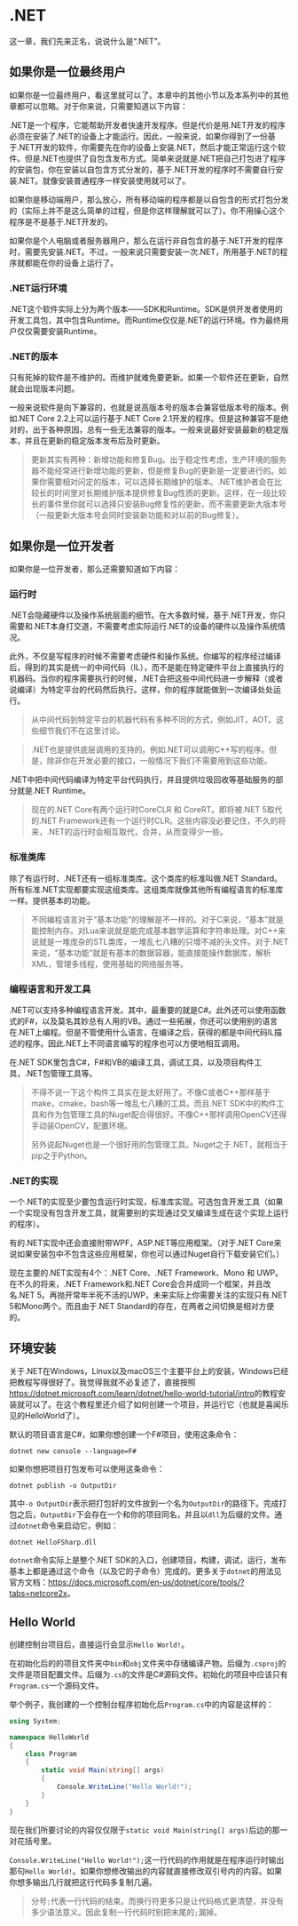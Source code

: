 # .NET

这一章，我们先来正名，说说什么是“.NET”。

## 如果你是一位最终用户

如果你是一位最终用户，看这里就可以了。本章中的其他小节以及本系列中的其他章都可以忽略。对于你来说，只需要知道以下内容：

.NET是一个程序，它能帮助开发者快速开发程序。但是代价是用.NET开发的程序必须在安装了.NET的设备上才能运行。因此，一般来说，如果你得到了一份基于.NET开发的软件，你需要先在你的设备上安装.NET，然后才能正常运行这个软件。但是.NET也提供了自包含发布方式。简单来说就是.NET把自己打包进了程序的安装包，你在安装以自包含方式分发的，基于.NET开发的程序时不需要自行安装.NET。就像安装普通程序一样安装使用就可以了。

如果你是移动端用户，那么放心，所有移动端的程序都是以自包含的形式打包分发的（实际上并不是这么简单的过程，但是你这样理解就可以了）。你不用操心这个程序是不是基于.NET开发的。

如果你是个人电脑或者服务器用户，那么在运行非自包含的基于.NET开发的程序时，需要先安装.NET。不过，一般来说只需要安装一次.NET，所用基于.NET的程序就都能在你的设备上运行了。

### .NET运行环境

.NET这个软件实际上分为两个版本——SDK和Runtime。SDK是供开发者使用的开发工具包，其中包含Runtime。而Runtime仅仅是.NET的运行环境。作为最终用户仅仅需要安装Runtime。

### .NET的版本

只有死掉的软件是不维护的。而维护就难免要更新。如果一个软件还在更新，自然就会出现版本问题。

一般来说软件是向下兼容的，也就是说高版本号的版本会兼容低版本号的版本。例如.NET Core 2.2上可以运行基于.NET Core 2.1开发的程序。但是这种兼容不是绝对的，出于各种原因，总有一些无法兼容的版本。一般来说最好安装最新的稳定版本，并且在更新的稳定版本发布后及时更新。

> 更新其实有两种：新增功能和修复Bug。出于稳定性考虑，生产环境的服务器不能经常进行新增功能的更新，但是修复Bug的更新是一定要进行的。如果你需要相对问定的版本，可以选择长期维护的版本。.NET维护者会在比较长的时间里对长期维护版本提供修复Bug性质的更新。这样，在一段比较长的事件里你就可以选择只安装Bug修复性的更新，而不需要更新大版本号（一般更新大版本号会同时安装新功能和对以前的Bug修复）。

## 如果你是一位开发者

如果你是一位开发者，那么还需要知道如下内容：

### 运行时

.NET会隐藏硬件以及操作系统层面的细节。在大多数时候，基于.NET开发，你只需要和.NET本身打交道，不需要考虑实际运行.NET的设备的硬件以及操作系统情况。

此外，不仅是写程序的时候不需要考虑硬件和操作系统。你编写的程序经过编译后，得到的其实是统一的中间代码（IL），而不是能在特定硬件平台上直接执行的机器码。当你的程序需要执行的时候，.NET会把这些中间代码进一步解释（或者说编译）为特定平台的代码然后执行。这样，你的程序就能做到一次编译处处运行。

> 从中间代码到特定平台的机器代码有多种不同的方式，例如JIT，AOT。这些细节我们不在这里讨论。

>  .NET也是提供底层调用的支持的。例如.NET可以调用C++写的程序。但是，除非你在开发必要的接口，一般情况下我们不需要用到这些功能。

.NET中把中间代码编译为特定平台代码执行，并且提供垃圾回收等基础服务的部分就是.NET Runtime。

> 现在的.NET Core有两个运行时CoreCLR 和 CoreRT。即将被.NET 5取代的.NET Framework还有一个运行时CLR。这些内容没必要记住，不久的将来，.NET的运行时会相互取代，合并，从而变得少一些。

### 标准类库

除了有运行时，.NET还有一组标准类库。这个类库的标准叫做.NET Standard。所有标准.NET实现都要实现这组类库。这组类库就像其他所有编程语言的标准库一样。提供基本的功能。

> 不同编程语言对于“基本功能”的理解是不一样的。对于C来说，“基本”就是能控制内存。对Lua来说就是能完成基本数学运算和字符串处理。对C++来说就是一堆庞杂的STL类库，一堆乱七八糟的只增不减的头文件。对于.NET来说，“基本功能”就是有基本的数据容器，能直接能操作数据库，解析XML，管理多线程，使用基础的网络服务等。

### 编程语言和开发工具

.NET可以支持多种编程语言开发。其中，最重要的就是C#。此外还可以使用函数式的F#，以及莫名其妙总有人用的VB。通过一些拓展，你还可以使用别的语言在.NET上编程。但是不管使用什么语言，在编译之后，获得的都是中间代码IL描述的程序。因此.NET上不同语言编写的程序也可以方便地相互调用。

在.NET SDK里包含C#，F#和VB的编译工具，调试工具，以及项目构件工具，.NET包管理工具等。

> 不得不说一下这个构件工具实在是太好用了。不像C或者C++那样基于make，cmake，bash等一堆乱七八糟的工具。而且.NET SDK中的构件工具和作为包管理工具的Nuget配合得很好。不像C++那样调用OpenCV还得手动装OpenCV，配置环境。
>
> 另外说起Nuget也是一个很好用的包管理工具。Nuget之于.NET，就相当于pip之于Python。

### .NET的实现

一个.NET的实现至少要包含运行时实现，标准库实现。可选包含开发工具（如果一个实现没有包含开发工具，就需要别的实现通过交叉编译生成在这个实现上运行的程序）。

有的.NET实现中还会直接附带WPF，ASP.NET等应用框架。（对于.NET Core来说如果安装包中不包含这些应用框架，你也可以通过Nuget自行下载安装它们。）

现在主要的.NET实现有4个：.NET Core、.NET Framework、Mono 和 UWP。在不久的将来，.NET Framework和.NET Core会合并成同一个框架，并且改名.NET 5。再抛开常年半死不活的UWP，未来实际上你需要关注的实现只有.NET 5和Mono两个。而且由于.NET Standard的存在，在两者之间切换是相对方便的。

## 环境安装

关于.NET在Windows，Linux以及macOS三个主要平台上的安装，Windows已经把教程写得很好了。我觉得我就不必复述了，直接按照<https://dotnet.microsoft.com/learn/dotnet/hello-world-tutorial/intro>的教程安装就可以了。在这个教程里还介绍了如何创建一个项目，并运行它（也就是喜闻乐见的HelloWorld了）。

默认的项目语言是C#，如果你想创建一个F#项目，使用这条命令：

```shell
dotnet new console --language=F#
```

如果你想把项目打包发布可以使用这条命令：

```shell
dotnet publish -o OutputDir
```

其中`-o OutputDir`表示把打包好的文件放到一个名为`OutputDir`的路径下。完成打包之后，`OutputDir`下会存在一个和你的项目同名，并且以`dll`为后缀的文件。通过`dotnet`命令来启动它，例如：

```shell
dotnet HelloFSharp.dll
```

`dotnet`命令实际上是整个.NET SDK的入口，创建项目，构建，调试，运行，发布基本上都是通过这个命令（以及它的子命令）完成的。更多关于`dotnet`的用法见官方文档：<https://docs.microsoft.com/en-us/dotnet/core/tools/?tabs=netcore2x>。

## Hello World

创建控制台项目后，直接运行会显示`Hello World!`。

在初始化后的的项目文件夹中`bin`和`obj`文件夹中存储编译产物。后缀为`.csproj`的文件是项目配置文件。后缀为`.cs`的文件是C#源码文件。初始化的项目中应该只有`Program.cs`一个源码文件。

举个例子，我创建的一个控制台程序初始化后`Program.cs`中的内容是这样的：

```C#
using System;

namespace HelloWorld
{
    class Program
    {
        static void Main(string[] args)
        {
            Console.WriteLine("Hello World!");
        }
    }
}
```

现在我们所要讨论的内容仅仅限于`static void Main(string[] args)`后边的那一对花括号里。

`Console.WriteLine("Hello World!");`这一行代码的作用就是在程序运行时输出那句`Hello World!`。如果你想修改输出的内容就直接修改双引号内的内容。如果你想多输出几行就把这行代码多复制几遍。

> 分号`;`代表一行代码的结束。而换行符更多只是让代码格式更清楚，并没有多少语法意义。因此复制一行代码时别把末尾的`;`漏掉。

